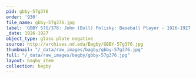 ```yaml
---
pid: gbby-57g376
order: '930'
file_name: gbby-57g376.jpg
label: 'GBBY 57G/376: John (Bull) Polisky: Baseball Player - 1926-1927'
_date: 1926-1927
object_type: glass plate negative
source: http://archives.nd.edu/Bagby/GBBY-57g376.jpg
thumbnail: "/_data/raw_images/bagby/gbby-57g376.jpg"
full: "/_data/raw_images/bagby/gbby-57g376.jpg"
layout: bagby_item
collection: bagby
---
```


